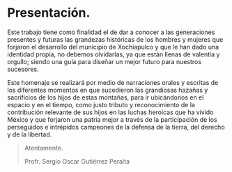 # Presentación.

Este trabajo tiene como finalidad el de dar a conocer a las generaciones presentes y futuras las grandezas históricas de los hombres y mujeres que forjaron el desarrollo del municipio de Xochiapulco y que le han dado una identidad propia, no debemos olvidarlas, ya que están llenas de valentía y orgullo; siendo una guía para diseñar un mejor futuro para nuestros sucesores.

Este homenaje se realizará por medio de narraciones orales y escritas de los diferentes momentos en que sucedieron las grandiosas hazañas y sacrificios de los hijos de estas montañas, para ir ubicándonos en el espacio y en el tiempo, como justo tributo y reconocimiento de la contribución relevante de sus hijos en las luchas heroicas que ha vivido México y que forjaron una patria mejor a través de la participación de los perseguidos e intrépidos campeones de la defensa de la tierra, del derecho y de la libertad.

> Atentamente.
>
> Profr. Sergio Oscar Gutiérrez Peralta
>

<Licence />